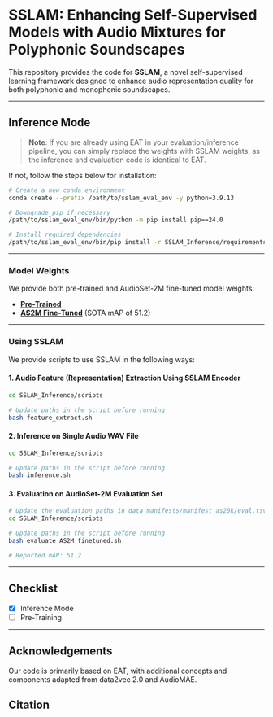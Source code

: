 

# SSLAM: Enhancing Self-Supervised Models with Audio Mixtures for Polyphonic Soundscapes



This repository provides the code for **SSLAM**, a novel self-supervised learning framework designed to enhance audio representation quality for both polyphonic and monophonic soundscapes.

---

## **Inference Mode**

> **Note**: If you are already using EAT in your evaluation/inference pipeline, you can simply replace the weights with SSLAM weights, as the inference and evaluation code is identical to EAT.

If not, follow the steps below for installation:

```bash
# Create a new conda environment
conda create --prefix /path/to/sslam_eval_env -y python=3.9.13

# Downgrade pip if necessary
/path/to/sslam_eval_env/bin/python -m pip install pip==24.0

# Install required dependencies
/path/to/sslam_eval_env/bin/pip install -r SSLAM_Inference/requirements_sslam_eval.txt
```

---

### **Model Weights**

We provide both pre-trained and AudioSet-2M fine-tuned model weights:

- [**Pre-Trained**](https://drive.google.com/drive/folders/1aA65-qQCHSCrkiDeLGUtn1PiEjJi5HS8?usp=sharing)
- [**AS2M Fine-Tuned**](https://drive.google.com/drive/folders/1Yy38IyksON5RJFNM7gzeQoAOSPnEIKp2?usp=sharing) (SOTA mAP of 51.2)

---

### **Using SSLAM**

We provide scripts to use SSLAM in the following ways:

#### 1. **Audio Feature (Representation) Extraction Using SSLAM Encoder**

```bash
cd SSLAM_Inference/scripts

# Update paths in the script before running
bash feature_extract.sh
```

#### 2. **Inference on Single Audio WAV File**

```bash
cd SSLAM_Inference/scripts

# Update paths in the script before running
bash inference.sh
```

#### 3. **Evaluation on AudioSet-2M Evaluation Set**

```bash
# Update the evaluation paths in data_manifests/manifest_as20k/eval.tsv
cd SSLAM_Inference/scripts

# Update paths in the script before running
bash evaluate_AS2M_finetuned.sh

# Reported mAP: 51.2
```

---


## Checklist 
- [x] Inference Mode
- [ ] Pre-Training

---

## **Acknowledgements**

Our code is primarily based on EAT, with additional concepts and components adapted from data2vec 2.0 and AudioMAE.


## **Citation**